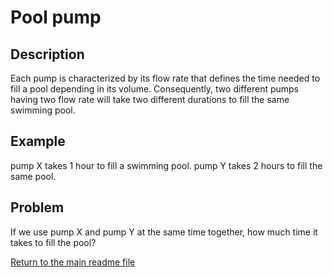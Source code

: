 # Pool pump

## Description
Each pump is characterized by its flow rate that defines the time needed to fill a pool depending in its volume. Consequently, two different pumps having two flow rate will take two different durations to fill the same swimming pool.

## Example
pump X takes 1 hour to fill a swimming pool.
pump Y takes 2 hours to fill the same pool.

## Problem
If we use pump X and pump Y at the same time together, how much time it takes to fill the pool?  

[Return to the main readme file](../../../../../../../README.md)